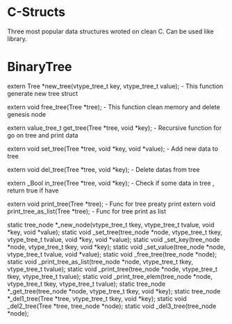 # C-Structs
Three most popular data structures wroted on clean C. Can be used like library. 
# BinaryTree

extern Tree *new_tree(vtype_tree_t key, vtype_tree_t value); - This function generate new tree struct

extern void free_tree(Tree *tree); - This function clean memory and delete genesis node

extern value_tree_t get_tree(Tree *tree, void *key); - Recursive function for go on tree and print data

extern void set_tree(Tree *tree, void *key, void *value); - Add new data to tree

extern void del_tree(Tree *tree, void *key); - Delete datas from tree

extern _Bool in_tree(Tree *tree, void *key); - Check if some data in tree , return true if have


extern void print_tree(Tree *tree); - Func for tree preaty print
extern void print_tree_as_list(Tree *tree); - Func for tree print as list

static tree_node *_new_node(vtype_tree_t tkey, vtype_tree_t tvalue, void *key, void *value);
static void _set_tree(tree_node *node, vtype_tree_t tkey, vtype_tree_t tvalue, void *key, void *value);
static void _set_key(tree_node *node, vtype_tree_t tkey, void *key);
static void _set_value(tree_node *node, vtype_tree_t tvalue, void *value);
static void _free_tree(tree_node *node);
static void _print_tree_as_list(tree_node *node, vtype_tree_t tkey, vtype_tree_t tvalue);
static void _print_tree(tree_node *node, vtype_tree_t tkey, vtype_tree_t tvalue);
static void _print_tree_elem(tree_node *node, vtype_tree_t tkey, vtype_tree_t tvalue);
static tree_node *_get_tree(tree_node *node, vtype_tree_t tkey, void *key);
static tree_node *_del1_tree(Tree *tree, vtype_tree_t tkey, void *key);
static void _del2_tree(Tree *tree, tree_node *node);
static void _del3_tree(tree_node *node);
